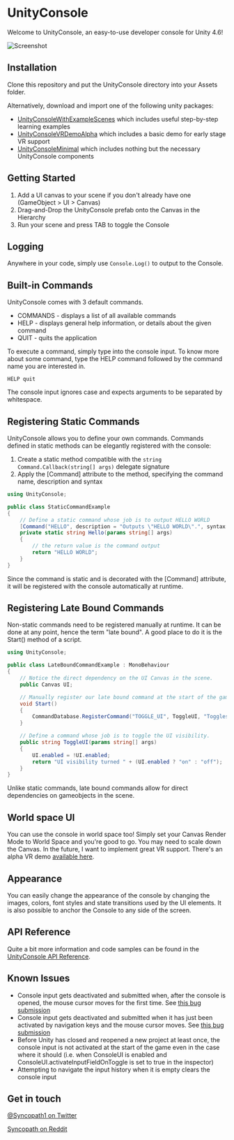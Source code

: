 UnityConsole
===============
Welcome to UnityConsole, an easy-to-use developer console for Unity 4.6!

![Screenshot](https://dl.dropboxusercontent.com/u/106740647/UnityConsole/ScreenshotCropped.jpg)

## Installation
Clone this repository and put the UnityConsole directory into your Assets folder.

Alternatively, download and import one of the following unity packages:
- [UnityConsoleWithExampleScenes](http://wenzil.github.io/UnityConsole/) which includes useful step-by-step learning examples
- [UnityConsoleVRDemoAlpha](http://wenzil.github.io/UnityConsole/)  which includes a basic demo for early stage VR support
- [UnityConsoleMinimal](http://wenzil.github.io/UnityConsole/) which includes nothing but the necessary UnityConsole components

## Getting Started
1. Add a UI canvas to your scene if you don't already have one (GameObject > UI > Canvas)
2. Drag-and-Drop the UnityConsole prefab onto the Canvas in the Hierarchy
3. Run your scene and press TAB to toggle the Console

## Logging
Anywhere in your code, simply use ```Console.Log()``` to output to the Console.

## Built-in Commands
UnityConsole comes with 3 default commands.
- COMMANDS - displays a list of all available commands
- HELP - displays general help information, or details about the given command
- QUIT - quits the application

To execute a command, simply type into the console input. To know more about some command, type the HELP command followed by the command name you are interested in.

```
HELP quit
```

The console input ignores case and expects arguments to be separated by whitespace.

## Registering Static Commands
UnityConsole allows you to define your own commands. Commands defined in static methods can be elegantly registered with the console:

1. Create a static method compatible with the ```string Command.Callback(string[] args)``` delegate signature
2. Apply the [Command] attribute to the method, specifying the command name, description and syntax

```csharp
using UnityConsole;

public class StaticCommandExample
{
    // Define a static command whose job is to output HELLO WORLD
    [Command("HELLO", description = "Outputs \"HELLO WORLD\".", syntax = "HELLO")]
    private static string Hello(params string[] args)
    {
        // the return value is the command output
        return "HELLO WORLD";
    }
}
```

Since the command is static and is decorated with the [Command] attribute, it will be registered with the console automatically at runtime.

## Registering Late Bound Commands
Non-static commands need to be registered manually at runtime. It can be done at any point, hence the term "late bound". A good place to do it is the Start() method of a script.

```csharp
using UnityConsole;

public class LateBoundCommandExample : MonoBehaviour
{
    // Notice the direct dependency on the UI Canvas in the scene.
    public Canvas UI;

    // Manually register our late bound command at the start of the game or whenever this object is initialized
    void Start()
    {
        CommandDatabase.RegisterCommand("TOGGLE_UI", ToggleUI, "Toggles the UI visibility", "TOGGLE_UI");
    }

    // Define a command whose job is to toggle the UI visibility.
    public string ToggleUI(params string[] args)
    {
        UI.enabled = !UI.enabled;
        return "UI visibility turned " + (UI.enabled ? "on" : "off");
    }
}
```

Unlike static commands, late bound commands allow for direct dependencies on gameobjects in the scene. 

## World space UI
You can use the console in world space too! Simply set your Canvas Render Mode to World Space and you're good to go. You may need to scale down the Canvas. In the future, I want to implement great VR support. There's an alpha VR demo [available here](http://wenzil.github.io/UnityConsole/).

## Appearance
You can easily change the appearance of the console by changing the images, colors, font styles and state transitions used by the UI elements. It is also possible to anchor the Console to any side of the screen.

## API Reference
Quite a bit more information and code samples can be found in the [UnityConsole API Reference](http://wenzil.github.io/UnityConsole/).

## Known Issues
- Console input gets deactivated and submitted when, after the console is opened, the mouse cursor moves for the first time. See [this bug submission](http://issuetracker.unity3d.com/issues/input-field-selection-is-immediately-deactivated-after-moving-mouse)
- Console input gets deactivated and submitted when it has just been activated by navigation keys and the mouse cursor moves. See [this bug submission](http://issuetracker.unity3d.com/issues/moving-cursor-unselects-whatever-was-selected-with-the-ui-navigation-keys)
- Before Unity has closed and reopened a new project at least once, the console input is not activated at the start of the game even in the case where it should (i.e. when ConsoleUI is enabled and ConsoleUI.activateInputFieldOnToggle is set to true in the inspector)
- Attempting to navigate the input history when it is empty clears the console input

## Get in touch
[@Syncopath1 on Twitter](https://twitter.com/Syncopath1)

[Syncopath on Reddit](http://www.reddit.com/user/Syncopath)